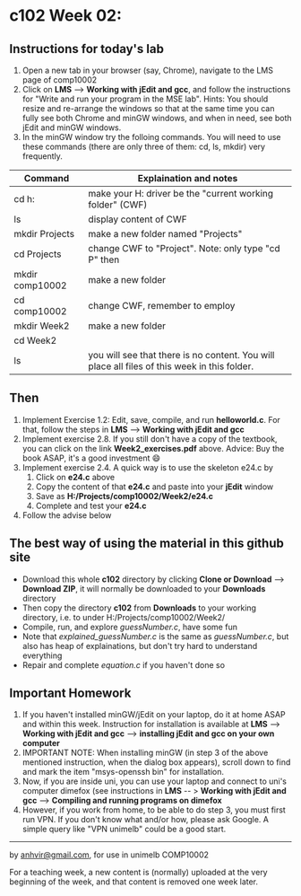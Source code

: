  c102 Week 02:
=======

Instructions for today's lab
----------------------------
1. Open a new tab in your browser (say, Chrome), navigate to the LMS page of comp10002
1. Click on **LMS** --> **Working with jEdit and gcc**, and follow the instructions for "Write and run your program in the MSE lab". 
Hints: You should resize and re-arrange the windows so that at the same time
you can fully see both Chrome and minGW windows, and when in need, see both jEdit and minGW windows.
1. In the minGW window try the folloing commands. You will need to use these commands (there are only three of them: cd, ls, mkdir) very frequently. 

Command | Explaination and notes
------- | ------------
cd h: | make your H: driver be the "current working folder" (CWF)
ls    | display content of CWF
mkdir Projects | make a new folder named "Projects"
cd Projects | change CWF to "Project". Note: only type "cd P" then <tab>
mkdir comp10002 | make a new folder
cd comp10002 | change CWF, remember to employ <tab>
mkdir Week2  | make a new folder 
cd Week2     |
ls           | you will see that there is no content. You will place all files of this week in this folder.
 
Then
----
1. Implement Exercise 1.2: Edit, save, compile, and run **helloworld.c**. For that, follow the steps in **LMS** --> **Working with jEdit and gcc**
1. Implement exercise 2.8. If you still don't have a copy of the textbook, you can click on the link **Week2_exercises.pdf** above. Advice: Buy the book ASAP, it's a good investment :smile: 
1. Implement exercise 2.4. A quick way is to use the skeleton e24.c by
   1. Click on **e24.c** above
   1. Copy the content of that **e24.c** and paste into your **jEdit** window
   1. Save as **H:/Projects/comp10002/Week2/e24.c**
   1. Complete and test your **e24.c** 
1. Follow the advise below


The best way of using the material in this github site
--------------------------------------------------
  * Download this whole **c102** directory by clicking **Clone or Download** --> **Download ZIP**, it will normally be downloaded to your **Downloads** directory
  * Then copy the directory **c102** from **Downloads** to your working directory, i.e. to under H:/Projects/comp10002/Week2/
  * Compile, run, and explore *guessNumber.c*, have some fun
  * Note that *explained_guessNumber.c* is the same as *guessNumber.c*, but also has heap of explainations, but don't try hard to understand everything 
  * Repair and complete *equation.c* if you haven't done so 

Important Homework
-----------------
1. If you haven't installed minGW/jEdit on your laptop, do it at home ASAP and within this week. Instruction for installation is available at **LMS** --> **Working with jEdit and gcc** --> **installing jEdit and gcc on your own computer** 
1. IMPORTANT NOTE: When installing minGW (in step 3 of the above mentioned instruction, when the dialog box appears), scroll down to find and mark the item "msys-openssh bin" for installation.
1. Now, if you are inside uni, you can use your laptop and connect to uni's computer dimefox (see instructions in 
**LMS** --    > **Working with jEdit and gcc** --> **Compiling and running programs on dimefox**
1. However, if you work from home, to be able to do step 3, you must first run VPN. If you don't know what and/or how, please ask Google. A simple query like "VPN unimelb" could be a good start.





-------------------------------------------------------------
by anhvir@gmail.com, for use in unimelb COMP10002

For a teaching week, a new content is (normally) uploaded at the very beginning of the week, and that content is removed one week later.
